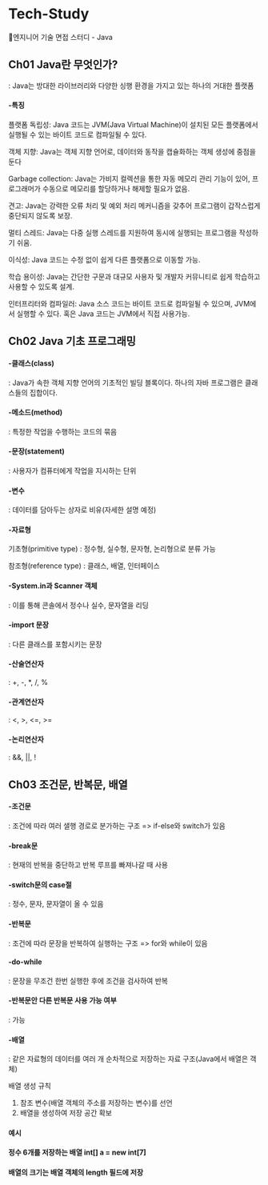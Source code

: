 # Tech-Study
📂엔지니어 기술 면접 스터디 - Java

## Ch01 Java란 무엇인가?
: Java는 방대한 라이브러리와 다양한 싱행 환경을 가지고 있는 하나의 거대한 플랫폼
#### -특징
  
플랫폼 독립성: Java 코드는 JVM(Java Virtual Machine)이 설치된 모든 플랫폼에서 실행될 수 있는 바이트 코드로 컴파일될 수 있다.

객체 지향: Java는 객체 지향 언어로, 데이터와 동작을 캡슐화하는 객체 생성에 중점을 둔다

Garbage collection: Java는 가비지 컬렉션을 통한 자동 메모리 관리 기능이 있어, 프로그래머가 수동으로 메모리를 할당하거나 해제할 필요가 없음.

견고: Java는 강력한 오류 처리 및 예외 처리 메커니즘을 갖추어 프로그램이 갑작스럽게 중단되지 않도록 보장.

멀티 스레드: Java는 다중 실행 스레드를 지원하여 동시에 실행되는 프로그램을 작성하기 쉬움.

이식성: Java 코드는 수정 없이 쉽게 다른 플랫폼으로 이동할 가능.

학습 용이성: Java는 간단한 구문과 대규모 사용자 및 개발자 커뮤니티로 쉽게 학습하고 사용할 수 있도록 설계.

인터프리터와 컴파일러: Java 소스 코드는 바이트 코드로 컴파일될 수 있으며, JVM에서 실행할 수 있다. 혹은 Java 코드는 JVM에서 직접 사용가능.

## Ch02 Java 기초 프로그래밍

#### -클래스(class)
: Java가 속한 객체 지향 언어의 기초적인 빌딩 블록이다. 하나의 자바 프로그램은 클래스들의 집합이다.

#### -메소드(method)
: 특정한 작업을 수행하는 코드의 묶음

#### -문장(statement)
: 사용자가 컴퓨터에게 작업을 지시하는 단위

#### -변수
: 데이터를 담아두는 상자로 비유(자세한 설명 예정)

#### -자료형
기초형(primitive type)
: 정수형, 실수형, 문자형, 논리형으로 분류 가능

참조형(reference type)
: 클래스, 배열, 인터페이스

#### -System.in과 Scanner 객체
: 이를 통해 콘솔에서 정수나 실수, 문자열을 리딩

#### -import 문장
: 다른 클래스를 포함시키는 문장

#### -산술연산자
: +, -, *, /, %

#### -관계연산자
: <, >, <=, >=

#### -논리연산자
: &&, ||, !

## Ch03 조건문, 반복문, 배열

#### -조건문
: 조건에 따라 여러 샐행 경로로 분가하는 구조 => if-else와 switch가 있음

#### -break문
: 현재의 반복을 중단하고 반복 루프를 빠져나갈 때 사용

#### -switch문의 case절
: 정수, 문자, 문자열이 올 수 있음

#### -반복문
: 조건에 따라 문장을 반복하여 실행하는 구조 => for와 while이 있음

#### -do-while
: 문장을 무조건 한번 실행한 후에 조건을 검사하여 반복

#### -반복문안 다른 반복문 사용 가능 여부
: 가능

#### -배열
: 같은 자료형의 데이터를 여러 개 순차적으로 저장하는 자료 구조(Java에서 배열은 객체)
 
 배열 생성 규칙
 1. 참조 변수(배열 객체의 주소를 저장하는 변수)를 선언
 2. 배열을 생성하여 저장 공간 확보

<h4>예시<h4/>
정수 6개를 저장하는 배열 int[] a = new int[7]

<h4>배열의 크기는 배열 객체의 length 필드에 저장<h/4>
